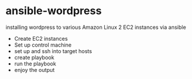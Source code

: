 # ansible-wordpress
installing wordpress to various Amazon Linux 2 EC2 instances via ansible

- Create EC2 instances
- Set up control machine
- set up and ssh into target hosts
- create playbook
- run the playbook
- enjoy the output
